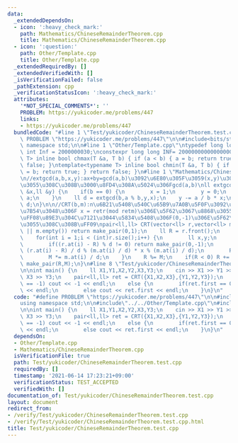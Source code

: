 ```yaml
---
data:
  _extendedDependsOn:
  - icon: ':heavy_check_mark:'
    path: Mathematics/ChineseRemainderTheorem.cpp
    title: Mathematics/ChineseRemainderTheorem.cpp
  - icon: ':question:'
    path: Other/Template.cpp
    title: Other/Template.cpp
  _extendedRequiredBy: []
  _extendedVerifiedWith: []
  _isVerificationFailed: false
  _pathExtension: cpp
  _verificationStatusIcon: ':heavy_check_mark:'
  attributes:
    '*NOT_SPECIAL_COMMENTS*': ''
    PROBLEM: https://yukicoder.me/problems/447
    links:
    - https://yukicoder.me/problems/447
  bundledCode: "#line 1 \"Test/yukicoder/ChineseRemainderTheorem.test.cpp\"\n#define\
    \ PROBLEM \"https://yukicoder.me/problems/447\"\n\n#include<bits/stdc++.h>\nusing\
    \ namespace std;\n\n#line 1 \"Other/Template.cpp\"\ntypedef long long ll;\nconstexpr\
    \ int Inf = 2000000030;\nconstexpr long long INF= 2000000000000000000;\n\ntemplate<typename\
    \ T> inline bool chmax(T &a, T b) { if (a < b) { a = b; return true; } return\
    \ false; }\ntemplate<typename T> inline bool chmin(T &a, T b) { if (a > b) { a\
    \ = b; return true; } return false; }\n#line 1 \"Mathematics/ChineseRemainderTheorem.cpp\"\
    \n//extgcd(a,b,x,y):ax+by=gcd(a,b)\u3092\u6E80\u305F\u3059(x,y)\u304C\u683C\u7D0D\
    \u3055\u308C\u308B\u3000\u8FD4\u308A\u5024\u306Fgcd(a,b)\nll extgcd(ll a,ll b,ll\
    \ &x,ll &y) {\n    if(b == 0) {\n        x = 1;\n        y = 0;\n        return\
    \ a;\n    }\n    ll d = extgcd(b,a % b,y,x);\n    y -= a / b * x;\n    return\
    \ d;\n}\n\n//CRT(b,m):n\u6B21\u5408\u540C\u65B9\u7A0B\u5F0F\u3092\u89E3\u304F\u3002\
    \u7B54\u3048\u306F x = retr(mod retm)\u306E\u5F62\u3067\u8868\u3055\u308C\u308B\
    \uFF08\u89E3\u304C\u7121\u3044\u5834\u5408\u306F(0,-1)\u306E\u5F62\u3067\u8868\
    \u3055\u308C\u308B\uFF09\npair<ll,ll> CRT(vector<ll> r,vector<ll> m) {\n    if(r.empty()\
    \ || m.empty()) return make_pair(0,1);\n    ll R = r.front();\n    ll M = m.front();\n\
    \    for(int i = 1;i < (int)r.size();i++) {\n        ll x,y;\n        ll d = extgcd(M,m.at(i),x,y);\n\
    \        if((r.at(i) - R) % d != 0) return make_pair(0,-1);\n        ll tmp =\
    \ (r.at(i) - R) / d % (m.at(i) / d) * x % (m.at(i) / d);\n        R += M * tmp;\n\
    \        M *= m.at(i) / d;\n    }\n    R %= M;\n    if(R < 0) R += M;\n    return\
    \ make_pair(R,M);\n}\n#line 8 \"Test/yukicoder/ChineseRemainderTheorem.test.cpp\"\
    \n\nint main() {\n    ll X1,Y1,X2,Y2,X3,Y3;\n    cin >> X1 >> Y1 >> X2 >> Y2 >>\
    \ X3 >> Y3;\n    pair<ll,ll> ret = CRT({X1,X2,X3},{Y1,Y2,Y3});\n    if(ret.second\
    \ == -1) cout << -1 << endl;\n    else {\n        if(ret.first == 0) cout << ret.second\
    \ << endl;\n        else cout << ret.first << endl;\n    }\n}\n"
  code: "#define PROBLEM \"https://yukicoder.me/problems/447\"\n\n#include<bits/stdc++.h>\n\
    using namespace std;\n\n#include\"../../Other/Template.cpp\"\n#include\"../../Mathematics/ChineseRemainderTheorem.cpp\"\
    \n\nint main() {\n    ll X1,Y1,X2,Y2,X3,Y3;\n    cin >> X1 >> Y1 >> X2 >> Y2 >>\
    \ X3 >> Y3;\n    pair<ll,ll> ret = CRT({X1,X2,X3},{Y1,Y2,Y3});\n    if(ret.second\
    \ == -1) cout << -1 << endl;\n    else {\n        if(ret.first == 0) cout << ret.second\
    \ << endl;\n        else cout << ret.first << endl;\n    }\n}\n"
  dependsOn:
  - Other/Template.cpp
  - Mathematics/ChineseRemainderTheorem.cpp
  isVerificationFile: true
  path: Test/yukicoder/ChineseRemainderTheorem.test.cpp
  requiredBy: []
  timestamp: '2021-06-14 17:23:21+09:00'
  verificationStatus: TEST_ACCEPTED
  verifiedWith: []
documentation_of: Test/yukicoder/ChineseRemainderTheorem.test.cpp
layout: document
redirect_from:
- /verify/Test/yukicoder/ChineseRemainderTheorem.test.cpp
- /verify/Test/yukicoder/ChineseRemainderTheorem.test.cpp.html
title: Test/yukicoder/ChineseRemainderTheorem.test.cpp
---
```


